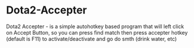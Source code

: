 # Dota2-Accepter
Dota2 Accepter - is a simple autohotkey based program that will left click on Accept Button, so you can press find match then press accepter hotkey (default is F11) to activate/deactivate and go do smth (drink water, etc)
